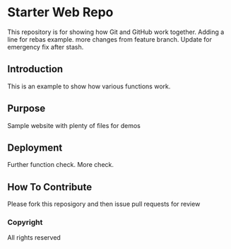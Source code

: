 # Starter Web Repo

This repository is for showing how Git and GitHub work together. Adding a line for rebas example. more changes from feature branch.
Update for emergency fix after stash.
## Introduction 
This is an example to show how various functions work. 
## Purpose

Sample website with plenty of files for demos

## Deployment 
Further function check. More check.

## How To Contribute 
Please fork this reposigory and then issue pull requests for review
### Copyright 
All rights reserved